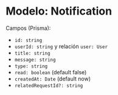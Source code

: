 # Modelo: Notification

Campos (Prisma):
- `id: string`
- `userId: string` y relación `user: User`
- `title: string`
- `message: string`
- `type: string`
- `read: boolean` (default false)
- `createdAt: Date` (default now)
- `relatedRequestId?: string`
